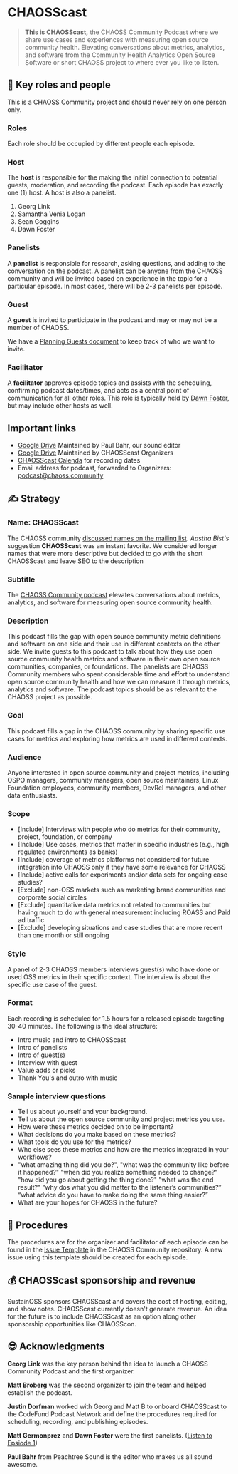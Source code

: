 # CHAOSScast

> **This is CHAOSScast,** the CHAOSS Community Podcast where we share use cases and experiences with measuring open source community health. Elevating conversations about metrics, analytics, and software from the Community Health Analytics Open Source Software or short CHAOSS project to where ever you like to listen.

## 👥 Key roles and people

This is a CHAOSS Community project and should never rely on one person only.

### Roles

Each role should be occupied by different people each episode.

### Host

The **host** is responsible for the making the initial connection to potential guests, moderation, and recording the podcast. Each episode has exactly one \(1\) host. A host is also a panelist.

1. Georg Link
2. Samantha Venia Logan
3. Sean Goggins
4. Dawn Foster

### Panelists

A **panelist** is responsible for research, asking questions, and adding to the conversation on the podcast. A panelist can be anyone from the CHAOSS community and will be invited based on experience in the topic for a particular episode. In most cases, there will be 2-3 panelists per episode. 

### Guest

A **guest** is invited to participate in the podcast and may or may not be a member of CHAOSS.

We have a [Planning Guests document](https://docs.google.com/document/d/1vWreUwzahWGfn3PIVuKJYJ1fJSmbB5BfbLfyhogjnLY/edit) to keep track of who we want to invite.

### Facilitator

A **facilitator** approves episode topics and assists with the scheduling, confirming podcast dates/times, and acts as a central point of communication for all other roles. This role is typically held by [Dawn Foster](https://github.com/geekygirldawn), but may include other hosts as well.

## Important links

* [Google Drive](https://drive.google.com/drive/folders/1gsQF8_R8cdkQBQn6iWa5oFbd52wIdRy4) Maintained by Paul Bahr, our sound editor
* [Google Drive](https://drive.google.com/drive/folders/14t0-0Bf5rjDaR1PAR854lCnC7xaF4Hnh) Maintained by CHAOSScast Organizers
* [CHAOSScast Calenda](https://calendar.google.com/calendar/u/0/embed?src=513r47bb756t07lp5tat5nsuj0@group.calendar.google.com) for recording dates
* Email address for podcast, forwarded to Organizers: [podcast@chaoss.community](mailto:podcast@chaoss.community)

## ✍ Strategy

### Name: CHAOSScast

The CHAOSS community [discussed names on the mailing list](https://lists.linuxfoundation.org/pipermail/chaoss/2020-March/001205.html). _Aastha Bist's_ suggestion **CHAOSScast** was an instant favorite. We considered longer names that were more descriptive but decided to go with the short CHAOSScast and leave SEO to the description

### Subtitle

The [CHAOSS Community podcast](https://podcast.chaoss.community/) elevates conversations about metrics, analytics, and software for measuring open source community health.

### Description

This podcast fills the gap with open source community metric definitions and software on one side and their use in different contexts on the other side. We invite guests to this podcast to talk about how they use open source community health metrics and software in their own open source communities, companies, or foundations. The panelists are CHAOSS Community members who spent considerable time and effort to understand open source community health and how we can measure it through metrics, analytics and software. The podcast topics should be as relevant to the CHAOSS project as possible.

### Goal

This podcast fills a gap in the CHAOSS community by sharing specific use cases for metrics and exploring how metrics are used in different contexts.

### Audience

Anyone interested in open source community and project metrics, including OSPO managers, community managers, open source maintainers, Linux Foundation employees, community members, DevRel managers, and other data enthusiasts.

### Scope

* \[Include\] Interviews with people who do metrics for their community, project, foundation, or company
* \[Include\] Use cases, metrics that matter in specific industries \(e.g., high regulated environments as banks\)
* \[Include\] coverage of metrics platforms not considered for future integration into CHAOSS only if they have some relevance for CHAOSS
* \[Include\] active calls for experiments and/or data sets for ongoing case studies?
* \[Exclude\] non-OSS markets such as marketing brand communities and corporate social circles
* \[Exclude\] quantitative data metrics not related to communities but having much to do with general measurement including ROASS and Paid ad traffic
* \[Exclude\] developing situations and case studies that are more recent than one month or still ongoing

### Style

A panel of 2-3 CHAOSS members interviews guest\(s\) who have done or used OSS metrics in their specific context. The interview is about the specific use case of the guest.

### Format

Each recording is scheduled for 1.5 hours for a released episode targeting 30-40 minutes. The following is the ideal structure:

* Intro music and intro to CHAOSScast
* Intro of panelists
* Intro of guest\(s\)
* Interview with guest
* Value adds or picks
* Thank You's and outro with music

### Sample interview questions

* Tell us about yourself and your background.
* Tell us about the open source community and project metrics you use.
* How were these metrics decided on to be important?
* What decisions do you make based on these metrics?
* What tools do you use for the metrics?
* Who else sees these metrics and how are the metrics integrated in your workflows?
* "what amazing thing did you do?", "what was the community like before it happened?" "when did you realize something needed to change?" "how did you go about getting the thing done?" "what was the end result?" “why dos what you did matter to the listener’s communities?” “what advice do you have to make doing the same thing easier?”
* What are your hopes for CHAOSS in the future? 

## 📖 Procedures

The procedures are for the organizer and facilitator of each episode can be found in the [Issue Template]() in the CHAOSS Community repository. A new issue using this template should be created for each episode.

## 💰 CHAOSScast sponsorship and revenue

SustainOSS sponsors CHAOSScast and covers the cost of hosting, editing, and show notes. CHAOSScast currently doesn't generate revenue. An idea for the future is to include CHAOSScast as an option along other sponsorship opportunities like CHAOSScon.

## 😎 Acknowledgments

**Georg Link** was the key person behind the idea to launch a CHAOSS Community Podcast and the first organizer.

**Matt Broberg** was the second organizer to join the team and helped establish the podcast.

**Justin Dorfman** worked with Georg and Matt B to onboard CHAOSScast to the CodeFund Podcast Network and define the procedures required for scheduling, recording, and publishing episodes.

**Matt Germonprez** and **Dawn Foster** were the first panelists. \([Listen to Epsiode 1](https://podcast.chaoss.community/1)\)

**Paul Bahr** from Peachtree Sound is the editor who makes us all sound awesome.

